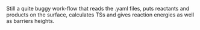Still a quite buggy work-flow that reads the .yaml files, puts reactants and products on the surface, calculates TSs and gives reaction energies as well as barriers heights.
